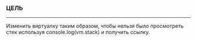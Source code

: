 ### ЦЕЛЬ
___
Изменить виртуалку таким образом, чтобы нельзя было просмотреть стек используя console.log(vm.stack) и получить ссылку.
